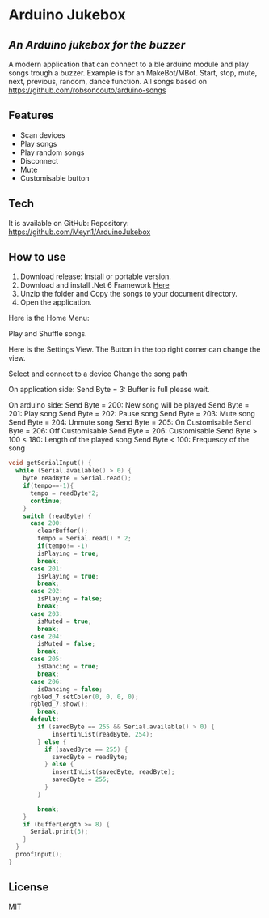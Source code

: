 ﻿# Arduino Jukebox
## _An Arduino jukebox for the buzzer_

A modern application that can connect to a ble arduino module and play songs trough a buzzer.
Example is for an MakeBot/MBot. Start, stop, mute, next, previous, random, dance function.
All songs based on https://github.com/robsoncouto/arduino-songs


## Features
- Scan devices 
- Play songs
- Play random songs
- Disconnect
- Mute
- Customisable button

## Tech
It is available on GitHub:
Repository: https://github.com/Meyn1/ArduinoJukebox

## How to use

1. Download release: Install or portable version.
2. Download and install .Net 6 Framework [Here](https://dotnet.microsoft.com/en-us/download/dotnet/6.0)
3. Unzip the folder and Copy the songs to your document directory.
4. Open the application.

Here is the Home Menu:


Play and Shuffle songs.


Here is the Settings View. The Button in the top right corner can change the view.

Select and connect to a device
Change the song path

On application side:
Send Byte = 3: Buffer is full please wait.

On arduino side:
Send Byte = 200: New song will be played
Send Byte = 201: Play song
Send Byte = 202: Pause song
Send Byte = 203: Mute song
Send Byte = 204: Unmute song
Send Byte = 205: On Customisable
Send Byte = 206: Off Customisable
Send Byte = 206: Customisable
Send Byte > 100 < 180: Length of the played song
Send Byte < 100: Frequescy of the song

```c++
void getSerialInput() {
  while (Serial.available() > 0) {
    byte readByte = Serial.read();
    if(tempo==-1){
      tempo = readByte*2;
      continue;
    }
    switch (readByte) {
      case 200:
        clearBuffer();
        tempo = Serial.read() * 2;
        if(tempo!= -1)
        isPlaying = true;
        break;
      case 201:
        isPlaying = true;
        break;
      case 202:
        isPlaying = false;
        break;
      case 203:
        isMuted = true;
        break;
      case 204:
        isMuted = false;
        break;
      case 205:
        isDancing = true;
        break;
      case 206:
        isDancing = false;
      rgbled_7.setColor(0, 0, 0, 0);
      rgbled_7.show();
        break;
      default:
        if (savedByte == 255 && Serial.available() > 0) {
            insertInList(readByte, 254);
        } else {
          if (savedByte == 255) {
            savedByte = readByte;
          } else {
            insertInList(savedByte, readByte);
            savedByte = 255;
          }
        }

        break;
    }
    if (bufferLength >= 8) {
      Serial.print(3);
    }
  }
  proofInput();
}
```
## License

MIT
